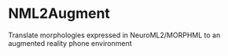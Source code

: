 # NML2Augment
Translate morphologies expressed in NeuroML2/MORPHML to an augmented reality phone environment
